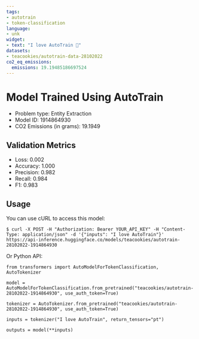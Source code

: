 ```yaml
---
tags:
- autotrain
- token-classification
language:
- unk
widget:
- text: "I love AutoTrain 🤗"
datasets:
- teacookies/autotrain-data-28102022
co2_eq_emissions:
  emissions: 19.19485186697524
---
```


# Model Trained Using AutoTrain

- Problem type: Entity Extraction
- Model ID: 1914864930
- CO2 Emissions (in grams): 19.1949

## Validation Metrics

- Loss: 0.002
- Accuracy: 1.000
- Precision: 0.982
- Recall: 0.984
- F1: 0.983

## Usage

You can use cURL to access this model:

```
$ curl -X POST -H "Authorization: Bearer YOUR_API_KEY" -H "Content-Type: application/json" -d '{"inputs": "I love AutoTrain"}' https://api-inference.huggingface.co/models/teacookies/autotrain-28102022-1914864930
```

Or Python API:

```
from transformers import AutoModelForTokenClassification, AutoTokenizer

model = AutoModelForTokenClassification.from_pretrained("teacookies/autotrain-28102022-1914864930", use_auth_token=True)

tokenizer = AutoTokenizer.from_pretrained("teacookies/autotrain-28102022-1914864930", use_auth_token=True)

inputs = tokenizer("I love AutoTrain", return_tensors="pt")

outputs = model(**inputs)
```